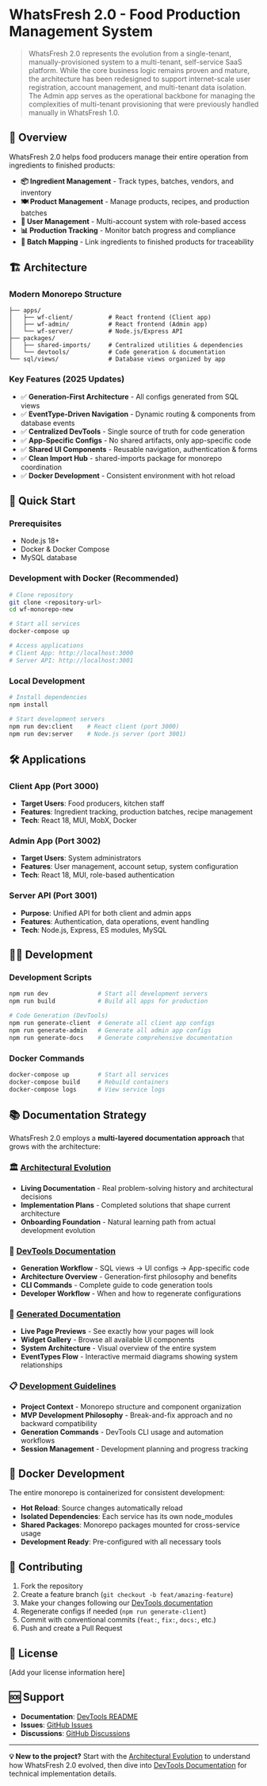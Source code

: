 # WhatsFresh 2.0 - Food Production Management System

> WhatsFresh 2.0 represents the evolution from a single-tenant, manually-provisioned system to a multi-tenant, self-service SaaS platform. While the core business logic remains proven and mature, the architecture has been redesigned to support internet-scale user registration, account management, and multi-tenant data isolation. The Admin app serves as the operational backbone for managing the complexities of multi-tenant provisioning that were previously handled manually in WhatsFresh 1.0.

## 🎯 Overview

WhatsFresh 2.0 helps food producers manage their entire operation from ingredients to finished products:

- **📦 Ingredient Management** - Track types, batches, vendors, and inventory
- **🍽️ Product Management** - Manage products, recipes, and production batches  
- **👥 User Management** - Multi-account system with role-based access
- **📊 Production Tracking** - Monitor batch progress and compliance
- **🔄 Batch Mapping** - Link ingredients to finished products for traceability

## 🏗️ Architecture

### Modern Monorepo Structure
```
├── apps/
│   ├── wf-client/          # React frontend (Client app)
│   ├── wf-admin/           # React frontend (Admin app)
│   └── wf-server/          # Node.js/Express API
├── packages/
│   ├── shared-imports/     # Centralized utilities & dependencies
│   └── devtools/           # Code generation & documentation
└── sql/views/              # Database views organized by app
```

### Key Features (2025 Updates)
- ✅ **Generation-First Architecture** - All configs generated from SQL views
- ✅ **EventType-Driven Navigation** - Dynamic routing & components from database events
- ✅ **Centralized DevTools** - Single source of truth for code generation
- ✅ **App-Specific Configs** - No shared artifacts, only app-specific code
- ✅ **Shared UI Components** - Reusable navigation, authentication & forms
- ✅ **Clean Import Hub** - shared-imports package for monorepo coordination
- ✅ **Docker Development** - Consistent environment with hot reload

## 🚀 Quick Start

### Prerequisites
- Node.js 18+
- Docker & Docker Compose
- MySQL database

### Development with Docker (Recommended)
```bash
# Clone repository
git clone <repository-url>
cd wf-monorepo-new

# Start all services
docker-compose up

# Access applications
# Client App: http://localhost:3000
# Server API: http://localhost:3001
```

### Local Development
```bash
# Install dependencies
npm install

# Start development servers
npm run dev:client    # React client (port 3000)
npm run dev:server    # Node.js server (port 3001)
```

## 🛠️ Applications

### Client App (Port 3000)
- **Target Users**: Food producers, kitchen staff
- **Features**: Ingredient tracking, production batches, recipe management
- **Tech**: React 18, MUI, MobX, Docker

### Admin App (Port 3002)
- **Target Users**: System administrators  
- **Features**: User management, account setup, system configuration
- **Tech**: React 18, MUI, role-based authentication

### Server API (Port 3001)
- **Purpose**: Unified API for both client and admin apps
- **Features**: Authentication, data operations, event handling
- **Tech**: Node.js, Express, ES modules, MySQL

## 🧑‍💻 Development

### Development Scripts
```bash
npm run dev              # Start all development servers
npm run build            # Build all apps for production

# Code Generation (DevTools)
npm run generate-client  # Generate all client app configs
npm run generate-admin   # Generate all admin app configs
npm run generate-docs    # Generate comprehensive documentation
```

### Docker Commands
```bash
docker-compose up        # Start all services
docker-compose build     # Rebuild containers
docker-compose logs      # View service logs
```

## 📚 Documentation Strategy

WhatsFresh 2.0 employs a **multi-layered documentation approach** that grows with the architecture:

### 🏛️ **[Architectural Evolution](./claude-plans/b-completed/index.md)**
- **Living Documentation** - Real problem-solving history and architectural decisions
- **Implementation Plans** - Completed solutions that shape current architecture
- **Onboarding Foundation** - Natural learning path from actual development evolution

### 🔗 **[DevTools Documentation](./packages/devtools/README.md)**
- **Generation Workflow** - SQL views → UI configs → App-specific code
- **Architecture Overview** - Generation-first philosophy and benefits
- **CLI Commands** - Complete guide to code generation tools
- **Developer Workflow** - When and how to regenerate configurations

### 🔗 **[Generated Documentation](./packages/devtools/docs/generated/index.html)**
- **Live Page Previews** - See exactly how your pages will look
- **Widget Gallery** - Browse all available UI components  
- **System Architecture** - Visual overview of the entire system
- **EventTypes Flow** - Interactive mermaid diagrams showing system relationships

### 📋 **[Development Guidelines](./CLAUDE.md)**
- **Project Context** - Monorepo structure and component organization
- **MVP Development Philosophy** - Break-and-fix approach and no backward compatibility
- **Generation Commands** - DevTools CLI usage and automation workflows
- **Session Management** - Development planning and progress tracking

## 🐳 Docker Development

The entire monorepo is containerized for consistent development:

- **Hot Reload**: Source changes automatically reload
- **Isolated Dependencies**: Each service has its own node_modules
- **Shared Packages**: Monorepo packages mounted for cross-service usage
- **Development Ready**: Pre-configured with all necessary tools

## 🤝 Contributing

1. Fork the repository
2. Create a feature branch (`git checkout -b feat/amazing-feature`)
3. Make your changes following our [DevTools documentation](./packages/devtools/README.md)
4. Regenerate configs if needed (`npm run generate-client`)
5. Commit with conventional commits (`feat:`, `fix:`, `docs:`, etc.)
6. Push and create a Pull Request

## 📄 License

[Add your license information here]

## 🆘 Support

- **Documentation**: [DevTools README](./packages/devtools/README.md)
- **Issues**: [GitHub Issues](../../issues)  
- **Discussions**: [GitHub Discussions](../../discussions)

---

**💡 New to the project?** Start with the [Architectural Evolution](./claude-plans/b-completed/index.md) to understand how WhatsFresh 2.0 evolved, then dive into [DevTools Documentation](./packages/devtools/README.md) for technical implementation details.